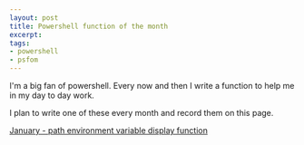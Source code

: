 ```yaml
---
layout: post
title: Powershell function of the month
excerpt: 
tags: 
- powershell
- psfom
---
```


I'm a big fan of powershell. Every now and then I write a function to help me in my day to day work.

I plan to write one of these every month and record them on this page.

[January - path environment variable display function](http://cburbidge.github.io/path-display-function/)